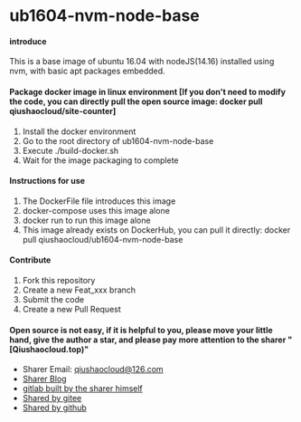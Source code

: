 # ub1604-nvm-node-base


#### introduce
This is a base image of ubuntu 16.04 with nodeJS(14.16) installed using nvm, with basic apt packages embedded.


#### Package docker image in linux environment [If you don't need to modify the code, you can directly pull the open source image: docker pull qiushaocloud/site-counter]
1. Install the docker environment
2. Go to the root directory of ub1604-nvm-node-base
3. Execute ./build-docker.sh
4. Wait for the image packaging to complete


#### Instructions for use

1. The DockerFile file introduces this image
2. docker-compose uses this image alone
3. docker run to run this image alone
4. This image already exists on DockerHub, you can pull it directly: docker pull qiushaocloud/ub1604-nvm-node-base


#### Contribute

1. Fork this repository
2. Create a new Feat_xxx branch
3. Submit the code
4. Create a new Pull Request


#### Open source is not easy, if it is helpful to you, please move your little hand, give the author a star, and please pay more attention to the sharer "[Qiushaocloud.top)"

* Sharer Email: [qiushaocloud@126.com](mailto:qiushaocloud@126.com)
* [Sharer Blog](https://www.qiushaocloud.top)
* [gitlab built by the sharer himself](https://www.qiushaocloud.top/gitlab/qiushaocloud)
* [Shared by gitee](https://gitee.com/qiushaocloud/dashboard/projects)
* [Shared by github](https://github.com/qiushaocloud?tab=repositories)